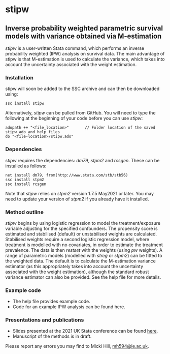# stipw

## Inverse probability weighted parametric survival models with variance obtained via M-estimation

_stipw_ is a user-written Stata command, which performs an inverse probability weighted (IPW) analysis on survival data. The main advantage of stipw is that M-estimation is used to calculate the variance, which takes into account the uncertainty associated with the weight estimation. 

### Installation

stipw will soon be added to the SSC archive and can then be downloaded using:
```
ssc install stipw
```

Alternatively, _stipw_ can be pulled from GitHub. You will need to type the following at the beginning of your code before you can use _stipw_:
```
adopath ++ "<file_location>"       // Folder location of the saved stipw ado and help files
do "<file-location>/stipw.ado"
```

### Dependencies

_stipw_ requires the dependencies: _dm79_, _stpm2_ and _rcsgen_. These can be installed as follows:
```
net install dm79, from(http://www.stata.com/stb/stb56)
ssc install stpm2
ssc install rcsgen
```
Note that _stipw_ relies on _stpm2_ version 1.7.5 May2021 or later. You may need to update your version of _stpm2_ if you already have it installed.

### Method outline

_stipw_ begins by using logistic regression to model the treatment/exposure variable adjusting for the specified confounders. The propensity score is estimated and stabilised (default) or unstabilised weights are calculated. Stabilised weights require a second logistic regression model, where treatment is modelled with no covariates, in order to estimate the treatment prevalence. The data is then _restset_ with the weights (using _pw_ weights). A range of parametric models (modelled with _streg_ or _stpm2_) can be fitted to the weighted data. The default is to calculate the M-estimation variance estimator (as this appropriately takes into account the uncertainty associated with the weight estimation), although the standard robust variance estimator can also be provided. See the help file for more details.  

### Example code

* The help file provides example code.
* Code for an example IPW analysis can be found here.

### Presentations and publications

* Slides presented at the 2021 UK Stata conference can be found [here](https://www.statauk.timberlake-conferences.com/presentations).
* Manuscript of the methods is in draft.

Please report any errors you may find to Micki Hill, mh594@le.ac.uk.

